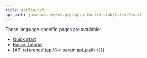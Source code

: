 ```yaml
---
title: Kotlin/JVM
api_path: javadocs.dev/io.grpc/grpc-kotlin-stub/latest?ext=1
---
```


These language-specific pages are available:

- [Quick start](quickstart)
- [Basics tutorial](basics)
- [API reference](api/{{< param api_path >}})
